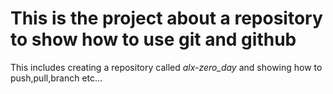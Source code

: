 # This is the project about a repository to show how to use git and github
This includes creating a repository called *alx-zero_day* and showing how to push,pull,branch etc... 
